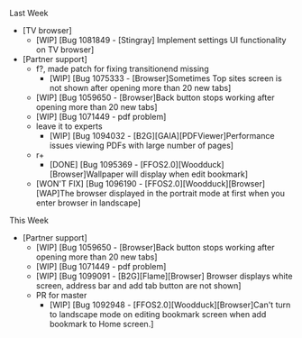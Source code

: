 Last Week

* [TV browser]
  - [WIP] [Bug 1081849 - [Stingray] Implement settings UI functionality on TV browser]
* [Partner support]
  - f?, made patch for fixing transitionend missing
    - [WIP] [Bug 1075333 - [Browser]Sometimes Top sites screen is not shown after opening more than 20 new tabs]
  - [WIP] [Bug 1059650 - [Browser]Back button stops working after opening more than 20 new tabs]
  - [WIP] [Bug 1071449 - pdf problem]
  - leave it to experts
    - [WIP] [Bug 1094032 - [B2G][GAIA][PDFViewer]Performance issues viewing PDFs with large number of pages]
  - r+
    - [DONE] [Bug 1095369 - [FFOS2.0][Woodduck][Browser]Wallpaper will display when edit bookmark]
  - [WON'T FIX] [Bug 1096190 - [FFOS2.0][Woodduck][Browser][WAP]The browser displayed in the portrait mode at first when you enter browser in landscape]

This Week

* [Partner support]
  - [WIP] [Bug 1059650 - [Browser]Back button stops working after opening more than 20 new tabs]
  - [WIP] [Bug 1071449 - pdf problem]
  - [WIP] [Bug 1099091 - [B2G][Flame][Browser] Browser displays white screen, address bar and add tab button are not shown]
  - PR for master
    - [WIP] [Bug 1092948 - [FFOS2.0][Woodduck][Browser]Can't turn to landscape mode on editing bookmark screen when add bookmark to Home screen.]
